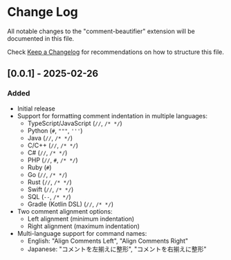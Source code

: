 # Change Log

All notable changes to the "comment-beautifier" extension will be documented in this file.

Check [Keep a Changelog](http://keepachangelog.com/) for recommendations on how to structure this file.

## [0.0.1] - 2025-02-26

### Added
- Initial release
- Support for formatting comment indentation in multiple languages:
  - TypeScript/JavaScript (`//`, `/* */`)
  - Python (`#`, `"""`, `'''`)
  - Java (`//`, `/* */`)
  - C/C++ (`//`, `/* */`)
  - C# (`//`, `/* */`)
  - PHP (`//`, `#`, `/* */`)
  - Ruby (`#`)
  - Go (`//`, `/* */`)
  - Rust (`//`, `/* */`)
  - Swift (`//`, `/* */`)
  - SQL (`--`, `/* */`)
  - Gradle (Kotlin DSL) (`//`, `/* */`)
- Two comment alignment options:
  - Left alignment (minimum indentation)
  - Right alignment (maximum indentation)
- Multi-language support for command names:
  - English: "Align Comments Left", "Align Comments Right"
  - Japanese: "コメントを左揃えに整形", "コメントを右揃えに整形"
